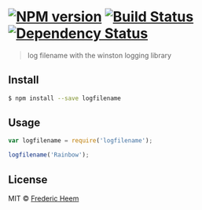 #  [![NPM version][npm-image]][npm-url] [![Build Status][travis-image]][travis-url] [![Dependency Status][daviddm-image]][daviddm-url]

> log filename with the winston logging library


## Install

```sh
$ npm install --save logfilename
```


## Usage

```js
var logfilename = require('logfilename');

logfilename('Rainbow');
```


## License

MIT © [Frederic Heem]()


[npm-image]: https://badge.fury.io/js/logfilename.svg
[npm-url]: https://npmjs.org/package/logfilename
[travis-image]: https://travis-ci.org/FredericHeem/logfilename.svg?branch=master
[travis-url]: https://travis-ci.org/FredericHeem/logfilename
[daviddm-image]: https://david-dm.org/FredericHeem/logfilename.svg?theme=shields.io
[daviddm-url]: https://david-dm.org/FredericHeem/logfilename
